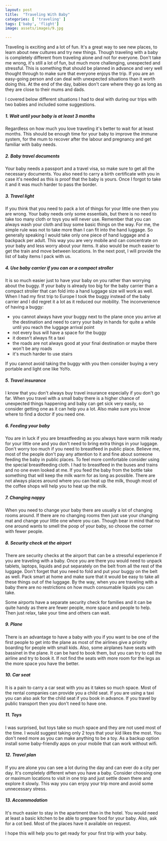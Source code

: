 ```yaml
---
layout: post
title:  "Traveling With Baby"
categories: [ 'traveling' ]
tags: ['baby', 'flight']
image: assets/images/9.jpg

---
```


Traveling is exciting and a lot of fun. It's a great way to see new places, to learn about new cultures and try new things. Though traveling with a baby is completely different from traveling alone and not for everyone.
Don't take me wrong, it's still a lot of fun, but much more challenging, unexpected and stressful. This is something that should be planned in advance and very well thought through to make sure that everyone enjoys the trip.
If you are an easy-going person and can deal with unexpected situations than it worth doing this. At the end of the day, babies don't care where they go as long as they are close to their mums and dads.

I covered below different situations I had to deal with during our trips with two babies and included some suggestions.

##### 1. Wait until your baby is at least 3 months

Regardless on how much you love traveling it's better to wait for at least months. This should be enough time for your baby to improve the immune system, for the mum to recover after the labour and pregnancy and get familiar with baby needs.


##### 2. Baby travel documents

Your baby needs a passport and a travel visa, so make sure to get all the necessary documents. You also need to carry a birth certificate with you in case it's needed as this is proof that the baby is yours.
Once I forgot to take it and it was much harder to pass the border.

##### 3. Travel light

If you think that you need to pack a lot of things for your little one then you are wrong. Your baby needs only some essentials, but there is no need to take too many cloth or toys you will never use. Remember that you can always wash your cloth and buy some basic things on the way.
For me, the simple rule was not to take more than I can fit into the hand luggage. So generally speaking I would take only one piece of  hand luggage and a backpack per adult. This way you are very mobile and can concentrate on your baby and less worry about your items.
It also would be much easier to get the train and move between locations. In the next post, I will provide the list of baby items I pack with us.

##### 4. Use baby carrier if you can or a compact stroller

It is so much easier just to have your baby on you rather than worrying about the buggy. If your baby is already too big for the baby carrier than a compact stroller that can fold into a hand luggage size will work as well.
When I had my first trip to Europe I took the buggy instead of the baby carrier and I did regret it a lot as it reduced our mobility.
The inconvenience of having a buggy:
- you cannot always have your buggy next to the plane once you arrive at the destination and need to carry your baby in hands for quite a while until you reach the luggage arrival point
- not every bus will have a space for the buggy
- it doesn't always fit a taxi
- the roads are not always good at your final destination or maybe there won't be any roads
- it's much harder to use stairs

If you cannot avoid taking the buggy with you then consider buying a very portable and light one like YoYo.

##### 5. Travel insurance

I know that you don't always buy travel insurance especially if you don't go far. When you travel with a small baby there is a higher chance of unexpected things happening and baby can get sick very easily, so consider getting one as it can help you a lot. Also make sure you know where to find a doctor if you need one.

##### 6. Feeding your baby

You are in luck if you are breastfeeding as you always have warm milk ready for your little one and you don't need to bring extra things in your luggage. Don't worry too much if you need to breastfeed in public place. Believe me, most of the people don't pay any attention to it and fine about someone feeding the baby in public places. To feel more comfortable consider using the special breastfeeding cloth. I had to breastfeed in the buses and trains and no one even looked at me.
If you feed the baby from the bottle take something that will keep the milk warm for as long as possible. There are not always places around where you can heat up the milk, though most of the coffee shops will help you to heat up the milk.

##### 7. Changing nappy

When you need to change your baby there are usually a lot of changing rooms around. If there are no changing rooms then just use your changing mat and change your little one where you can. Though bear in mind that no one around wants to smell the poop of your baby, so choose the corner with fewer people.

##### 8. Security check at the airport

There are security checks at the airport that can be a stressful experience if you are traveling with a baby. Once you are there you would need to unpack tablets, laptops, liquids and put separately on the belt from all the rest of the luggage. Don't forget that you need to fold and put your buggy on the belt as well.  Pack smart at home and make sure that it would be easy to take all these things out of the luggage.  By the way, when you are traveling with a baby there are no restrictions on how much consumable liquids you can take.

Some airports have a separate security check for families and it can be quite handy as there are fewer people, more space and people to help. Then just relax, take your time and others can wait.

##### 9. Plane

There is an advantage to have a baby with you if you want to be one of the first people to get into the plane as most of the airlines give a priority boarding for people with small kids.
Also, some airplanes have seats with bassinet in the plane. It can be hard to book them, but you can try to call the airline and try to book it. If not find the seats with more room for the legs as the more space you have the better.

##### 10. Car seat

It is a pain to carry a car seat with you as it takes so much space.  Most of the rental companies can provide you a child seat. If you are using a taxi you can also ask for the child seat if you book in advance.
If you travel by public transport then you don't need to have one.

##### 11. Toys

I was surprised, but toys take so much space and they are not used most of the time. I would suggest taking only 2 toys that your kid likes the most. You don't need more as you can make anything to be a toy. As a backup option install some baby-friendly apps on your mobile that can work without wifi.

##### 12. Travel plan

If you are alone you can see a lot during the day and can ever do a city per day. It's completely different when you have a baby. Consider choosing one or maximum locations to visit in one trip and just settle down there and explore it slowly. This way you can enjoy your trip more and avoid some unnecessary stress.

##### 13. Accommodation

It's much easier to stay in the apartment than in the hotel. You would need at least a basic kitchen to be able to prepare food for your baby.
Also, ask for a cot bed. Most of the places have it available on request.


I hope this will help you to get ready for your first trip with your baby.

